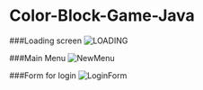 # Color-Block-Game-Java

###Loading screen
![LOADING](https://user-images.githubusercontent.com/57885184/147261821-7a75b3ba-50e4-41fa-ba60-e7e21fb782a0.png)

###Main Menu
![NewMenu](https://user-images.githubusercontent.com/57885184/147261851-9306a12c-6b47-4efe-a840-3a3ab46903f1.png)


###Form for login
![LoginForm](https://user-images.githubusercontent.com/57885184/147261862-2dde9125-8027-4e97-8883-b1afe1e5847b.png)
